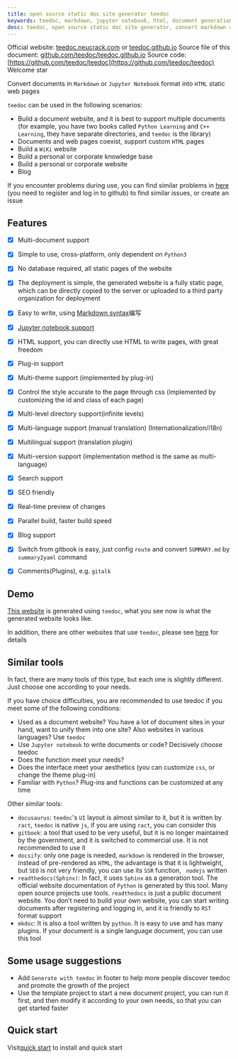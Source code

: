 ```yaml
---
title: open source static doc site generator teedoc
keywords: teedoc, markdown, jupyter notebook, html, document generation, alternative gitbook, website generation, static website, static blog
desc: teedoc, open source static doc site generator, convert markdown or jupyter notbook into html static web pages, used for personal or corporate website building, blog building, database building, wiki, etc.
---
```



Official website: [teedoc.neucrack.com](https://teedoc.neucrack.com/) or [teedoc.github.io](https://teedoc.github.io/)
Source file of this document: [github.com/teedoc/teedoc.github.io](https://github.com/teedoc/teedoc.github.io)
Source code: [https://github.com/teedoc/teedoc](https://github.com/teedoc/teedoc) Welcome star

Convert documents in `Markdown` or `Jupyter Notebook` format into `HTML` static web pages

`teedoc` can be used in the following scenarios:
* Build a document website, and it is best to support multiple documents (for example, you have two books called `Python Learning` and `C++ Learning`, they have separate directories, and `teedoc` is the library)
* Documents and web pages coexist, support custom `HTML` pages
* Build a `WiKi` website
* Build a personal or corporate knowledge base
* Build a personal or corporate website
* Blog

If you encounter problems during use, you can find similar problems in [here](https://github.com/teedoc/teedoc/issues) (you need to register and log in to github) to find similar issues, or create an issue


## Features

- [x] Multi-document support
- [x] Simple to use, cross-platform, only dependent on `Python3`
- [x] No database required, all static pages of the website
- [x] The deployment is simple, the generated website is a fully static page, which can be directly copied to the server or uploaded to a third party organization for deployment
- [x] Easy to write, using [Markdown syntax](./syntax/syntax_markdown.md)编写
- [x] [Jupyter notebook support]((./syntax/syntax_jupyter.ipynb))
- [x] HTML support, you can directly use HTML to write pages, with great freedom
- [x] Plug-in support
- [x] Multi-theme support (implemented by plug-in)
- [x] Control the style accurate to the page through css (implemented by customizing the id and class of each page)
- [x] Multi-level directory support(infinite levels)
- [x] Multi-language support (manual translation) (Internationalization/i18n)
- [x] Multilingual support (translation plugin)
- [x] Multi-version support (implementation method is the same as multi-language)
- [x] Search support
- [x] SEO friendly
- [x] Real-time preview of changes
- [x] Parallel build, faster build speed
- [x] Blog support
- [x] Switch from gitbook is easy, just config `route` and convert `SUMMARY.md` by `summary2yaml` command
- [x] Comments(Plugins), e.g. `gitalk`


## Demo

[This website](https://teedoc.github.io/) is generated using `teedoc`, what you see now is what the generated website looks like.

In addition, there are other websites that use `teedoc`, please see [here](./usage/sites.md) for details


## Similar tools

In fact, there are many tools of this type, but each one is slightly different. Just choose one according to your needs.

If you have choice difficulties, you are recommended to use teedoc if you meet some of the following conditions:
* Used as a document website? You have a lot of document sites in your hand, want to unify them into one site? Also websites in various languages? Use `teedoc`
* Use `Jupyter notebook` to write documents or code? Decisively choose teedoc
* Does the function meet your needs?
* Does the interface meet your aesthetics (you can customize `css`, or change the theme plug-in)
* Familiar with `Python`? Plug-ins and functions can be customized at any time

Other similar tools:
* `docusaurus`: `teedoc`'s `UI` layout is almost similar to it, but it is written by `ract`, `teedoc` is native `js`, if you are using `ract`, you can consider this
* `gitbook`: a tool that used to be very useful, but it is no longer maintained by the government, and it is switched to commercial use. It is not recommended to use it
* `docsify`: only one page is needed, `markdown` is rendered in the browser, instead of pre-rendered as `HTML`, the advantage is that it is lightweight, but `SEO` is not very friendly, you can use its `SSR` function, ` nodejs` written
* `readthedocs(Sphinx)`: In fact, it uses `Sphinx` as a generation tool. The official website documentation of `Python` is generated by this tool. Many open source projects use tools. `readthedocs` is just a public document website. You don’t need to build your own website, you can start writing documents after registering and logging in, and it is friendly to `RST` format support
* `mkdoc`: It is also a tool written by `python`. It is easy to use and has many plugins. If your document is a single language document, you can use this tool


## Some usage suggestions

* Add `Generate with teedoc` in footer to help more people discover teedoc and promote the growth of the project
* Use the template project to start a new document project, you can run it first, and then modify it according to your own needs, so that you can get started faster



## Quick start

Visit[quick start](./usage/quick_start.md) to install and quick start

